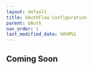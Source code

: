 ```yaml
---
layout: default
title: UAuthFlow Configuration
parent: UAuth
nav_order: 1
last_modified_date: %H%M%S
---
```


## Coming Soon